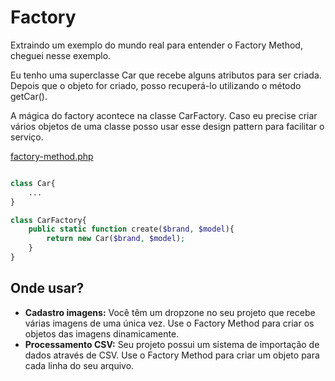 # Factory
Extraindo um exemplo do mundo real para entender o Factory Method, cheguei nesse exemplo.

Eu tenho uma superclasse Car que recebe alguns atributos para ser criada. Depois que o objeto for criado, posso recuperá-lo utilizando o método getCar().

A mágica do factory acontece na classe CarFactory. Caso eu precise criar vários objetos de uma classe posso usar esse design pattern para facilitar o serviço.

[factory-method.php](/patterns/factory-method.php)
```php

class Car{
    ...
}

class CarFactory{
    public static function create($brand, $model){
        return new Car($brand, $model);
    }
}
```
## Onde usar?
* **Cadastro imagens:** Você têm um dropzone no seu projeto que recebe várias imagens de uma única vez. Use o Factory Method para criar os objetos das imagens dinamicamente. 
* **Processamento CSV:** Seu projeto possui um sistema de importação de dados através de CSV. Use o Factory Method para criar um objeto para cada linha do seu arquivo.

